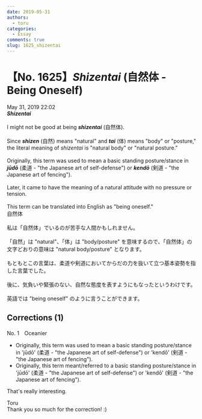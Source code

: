 ```yaml
---
date: 2019-05-31
authors:
  - toru
categories:
  - Essay
comments: true
slug: 1625_shizentai
---
```


# 【No. 1625】<strong><em>Shizentai</strong></em> (自然体 - Being Oneself)
<div class="date">May 31, 2019 22:02</div>
<div id="post"><div id="body_show_ori">
<strong><em>Shizentai</strong></em><br/><br/>I might not be good at being <strong><em>shizentai</em></strong> (自然体).<br/><br/>Since <strong><em>shizen</em></strong> (自然) means "natural" and <strong><em>tai</em></strong> (体) means "body" or "posture," the literal meaning of <em>shizentai</em> is "natural body" or "natural posture."<br/><br/>Originally, this term was used to mean a basic standing posture/stance in <strong><em>jūdō</em></strong> (柔道 - "the Japanese art of self-defense") or <strong><em>kendō</em></strong> (剣道 - "the Japanese art of fencing").<br/><br/>Later, it came to have the meaning of a natural attitude with no pressure or tension.<br/><br/>This term can be translated into English as "being oneself."
</div></div>

<!-- more -->

<div id="post_ja"><div id="body_show_mo">
自然体<br/><br/>私は「自然体」でいるのが苦手な人間かもしれません。<br/><br/>「自然」は "natural"、「体」は "body/posture" を意味するので、「自然体」の文字どおりの意味は "natural body/posture" となります。<br/><br/>もともとこの言葉は、柔道や剣道においてからだの力を抜いて立つ基本姿勢を指した言葉でした。<br/><br/>後に、気負いや緊張のない、自然な態度を表すようにもなったというわけです。<br/><br/>英語では "being oneself" のように言うことができます。
</div></div>

## Corrections (1)
<div id="block"><div class="first_name"> No. 1　<span class="just_name">Oceanier</span></div><div id="block2">
<ul class="correction_field">
<li class="incorrect">Originally, this term was used to mean a basic standing posture/stance in 'jūdō' (柔道 - "the Japanese art of self-defense") or 'kendō' (剣道 - "the Japanese art of fencing").</li>
<li class="corrected correct">
Originally, this term <span class="f_blue">meant/referred to</span> a basic standing posture/stance in 'jūdō' (柔道 - "the Japanese art of self-defense") or 'kendō' (剣道 - "the Japanese art of fencing").
</li>
</ul>
<p class="comment_small">
 That's really interesting.
</p>

</div><div class="name"><span class="just_name">Toru</span><br>
Thank you so much for the correction! :)
</div>
</div>
